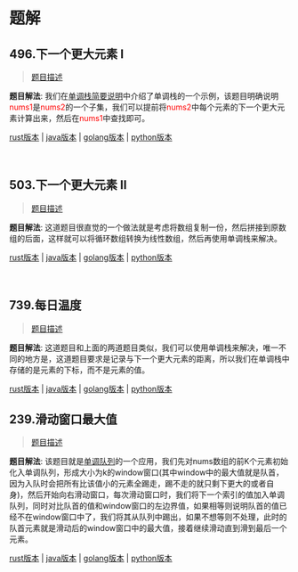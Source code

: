 # 题解

## 496.下一个更大元素 I

> [题目描述](https://leetcode-cn.com/problems/next-greater-element-i/description/)

**题目解法**: 我们在[单调栈简要说明](./brief_introduction.md)中介绍了单调栈的一个示例，该题目明确说明<span style="color:red">nums1</span>是<span style="color:red">nums2</span>的一个子集，我们可以提前将<span style="color:red">nums2</span>中每个元素的下一个更大元素计算出来，然后在<span style="color:red">nums1</span>中查找即可。

[rust版本](../../../codes/rust/496.下一个更大元素-i.rs) |
[java版本](../../../codes/java/496.下一个更大元素-i.java) |
[golang版本](../../../codes/golang/496.下一个更大元素-i.go) |
[python版本](../../../codes/python/496.下一个更大元素-i.py)

<br>

## 503.下一个更大元素 II

> [题目描述](https://leetcode.cn/problems/next-greater-element-ii/description/)

**题目解法**:  这道题目很直觉的一个做法就是考虑将数组复制一份，然后拼接到原数组的后面，这样就可以将循环数组转换为线性数组，然后再使用单调栈来解决。

[rust版本](../../../codes/rust/503.下一个更大元素-ii.rs) |
[java版本](../../../codes/java/503.下一个更大元素-ii.java) |
[golang版本](../../../codes/golang/503.下一个更大元素-ii.go) |
[python版本](../../../codes/python/503.下一个更大元素-ii.py)

<br>

## 739.每日温度

> [题目描述](https://leetcode-cn.com/problems/daily-temperatures/)

**题目解法**:  这道题目和上面的两道题目类似，我们可以使用单调栈来解决，唯一不同的地方是，这道题目要求是记录与下一个更大元素的距离，所以我们在单调栈中存储的是元素的下标，而不是元素的值。

[rust版本](../../../codes/rust/739.每日温度.rs) |
[java版本](../../../codes/java/739.每日温度.java) |
[golang版本](../../../codes/golang/739.每日温度.go) |
[python版本](../../../codes/python/739.每日温度.py)

## 239.滑动窗口最大值

> [题目描述](https://leetcode-cn.com/problems/sliding-window-maximum/)

**题目解法**: 该题目就是[单调队列](./brief_introduction.md)的一个应用，我们先对nums数组的前K个元素初始化入单调队列，形成大小为k的window窗口(其中window中的最大值就是队首，因为入队时会把所有比该值小的元素全踢走，踢不走的就只剩下更大的或者自身)，然后开始向右滑动窗口，每次滑动窗口时，我们将下一个索引的值加入单调队列，同时对比队首的值和window窗口的左边界值，如果相等则说明队首的值已经不在window窗口中了，我们将其从队列中踢出，如果不想等则不处理，此时的队首元素就是滑动后的window窗口中的最大值，接着继续滑动直到滑到最后一个元素。

[rust版本](../../../codes/rust/239.滑动窗口最大值.rs) |
[java版本](../../../codes/java/239.滑动窗口最大值.java) |
[golang版本](../../../codes/golang/239.滑动窗口最大值.go) |
[python版本](../../../codes/python/239.滑动窗口最大值.py)

<br>
